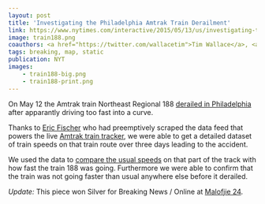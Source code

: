 ```yaml
---
layout: post
title: 'Investigating the Philadelphia Amtrak Train Derailment'
link: https://www.nytimes.com/interactive/2015/05/13/us/investigating-the-philadelphia-amtrak-train-crash.html#speed-top
image: train188.png
coauthors: <a href="https://twitter.com/wallacetim">Tim Wallace</a>, <a href="https://twitter.com/archietse">Archie Tse</a> & <a href="https://twitter.com/karenyourish">Karen Yourish</a>
tags: breaking, map, static
publication: NYT
images:
    - train188-big.png
    - train188-print.png
---
```


On May 12 the Amtrak train Northeast Regional 188 [derailed in Philadelphia](https://www.nytimes.com/2015/05/13/us/amtrak-train-derails-in-philadelphia-injuring-more-than-50.html) after apparantly driving too fast into a curve.

Thanks to [Eric Fischer](https://twitter.com/enf) who had preemptively scraped the data feed that powers the live [Amtrak train tracker](https://mashable.com/2013/10/02/amtrak-google-maps/), we were able to get a detailed dataset of train speeds on that train route over three days leading to the accident.

We used the data to [compare the usual speeds]({link}) on that part of the track with how fast the train 188 was going. Furthermore we were able to confirm that the train was not going faster than usual anywhere else before it derailed.

_Update:_ This piece won Silver for Breaking News / Online at [Malofjie 24](https://www.malofiejgraphics.com/wp-content/uploads/2016/03/M24_-AWARDS-LIST_OK.pdf).
